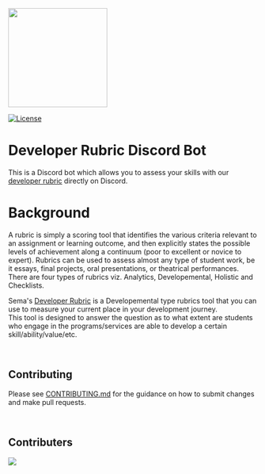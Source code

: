 
<img width=200px src="https://assets.website-files.com/620d644176745d29e7f19e8f/620d6f5dc8eb1a38b86b7054_Logo%20white.svg" alt="" class="shadow" width="200">


[![License](https://img.shields.io/badge/License-AGPL%20v3-blue.svg)](https://github.com/Semalab/developer-rubric-discord-bot/blob/main/LICENSE.md)

# Developer Rubric Discord Bot

This is a Discord bot which allows you to assess your skills with our [developer rubric](https://github.com/Semalab/developer-rubric) directly on Discord. 

# Background

A rubric is simply a scoring tool that identifies the various criteria relevant to an assignment or learning outcome, and then explicitly states the possible levels of achievement along a continuum (poor to excellent or novice to expert). Rubrics can be used to assess almost any type of student work, be it essays, final projects, oral presentations, or theatrical performances. There are four types of rubrics viz. Analytics, Developemental, Holistic and Checklists. 

Sema's [Developer Rubric](https://github.com/Semalab/developer-rubric) is a Developemental type rubrics tool that you can use to measure your current place in your development journey.  
This tool is designed to answer the question as to what extent are students who engage in the programs/services are able to develop a certain skill/ability/value/etc.

$~$

## Contributing

Please see [CONTRIBUTING.md](CONTRIBUTING.md) for the guidance on how to submit changes and make pull requests.

$~$

## Contributers

<a href="https://github.com/Semalab/developer-rubric-discord-bot/graphs/contributors">
  <img src="https://contrib.rocks/image?repo=Semalab/developer-rubric-discord-bot" />
</a>
